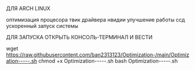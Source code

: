 ДЛЯ ARCH LINUX


оптимизация процесора
твик драйвера нвидии
улучшение работы ссд
ускоренный запуск системы


ДЛЯ ЗАПУСКА ОТКРЫТЬ КОНСОЛЬ-ТЕРМИНАЛ И ВЕСТИ 

wget https://raw.githubusercontent.com/ban2313123/Optimization-/main/Optimization-----.sh
chmod +x Optimization-----.sh
bash Optimization-----.sh
